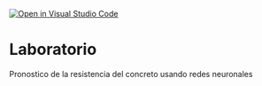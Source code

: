 [![Open in Visual Studio Code](https://classroom.github.com/assets/open-in-vscode-c66648af7eb3fe8bc4f294546bfd86ef473780cde1dea487d3c4ff354943c9ae.svg)](https://classroom.github.com/online_ide?assignment_repo_id=7901107&assignment_repo_type=AssignmentRepo)
# Laboratorio
Pronostico de la resistencia del concreto usando redes neuronales

